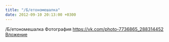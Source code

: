 ```yaml
---
title: "/Б/етономешалка"
date: 2012-09-10 20:13:00 +0300
---
```


/Б/етономешалка
Фотография
<a class="vk-attach" href="https://vk.com/photo-7736865_288314452">https://vk.com/photo-7736865_288314452</a>
<a class="vk-attach" href="https://vk.com/photo-7736865_288314452">Вложение</a>
